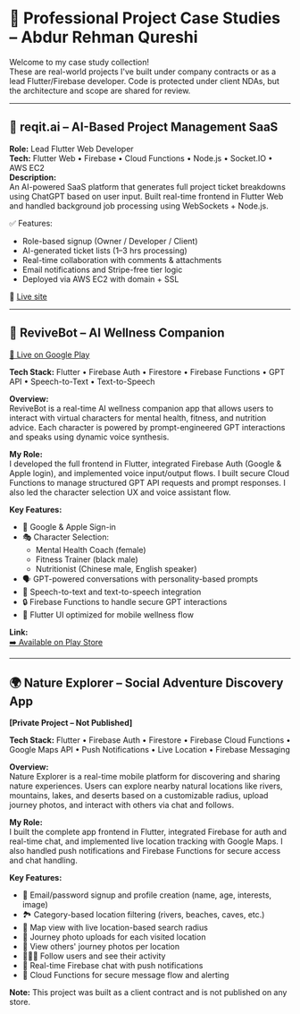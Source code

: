 # 🧩 Professional Project Case Studies – Abdur Rehman Qureshi

Welcome to my case study collection!  
These are real-world projects I've built under company contracts or as a lead Flutter/Firebase developer. Code is protected under client NDAs, but the architecture and scope are shared for review.

---

## 🔹 reqit.ai – AI-Based Project Management SaaS
**Role:** Lead Flutter Web Developer  
**Tech:** Flutter Web • Firebase • Cloud Functions • Node.js • Socket.IO • AWS EC2  
**Description:**  
An AI-powered SaaS platform that generates full project ticket breakdowns using ChatGPT based on user input. Built real-time frontend in Flutter Web and handled background job processing using WebSockets + Node.js.

✅ Features:  
- Role-based signup (Owner / Developer / Client)  
- AI-generated ticket lists (1–3 hrs processing)  
- Real-time collaboration with comments & attachments  
- Email notifications and Stripe-free tier logic  
- Deployed via AWS EC2 with domain + SSL

🔗 [Live site](https://reqit.ai)

---

## 🤖 ReviveBot – AI Wellness Companion  
[📲 Live on Google Play](https://play.google.com/store/apps/details?id=com.revivebot.revivebot)

**Tech Stack:** Flutter • Firebase Auth • Firestore • Firebase Functions • GPT API • Speech-to-Text • Text-to-Speech

**Overview:**  
ReviveBot is a real-time AI wellness companion app that allows users to interact with virtual characters for mental health, fitness, and nutrition advice. Each character is powered by prompt-engineered GPT interactions and speaks using dynamic voice synthesis.

**My Role:**  
I developed the full frontend in Flutter, integrated Firebase Auth (Google & Apple login), and implemented voice input/output flows. I built secure Cloud Functions to manage structured GPT API requests and prompt responses. I also led the character selection UX and voice assistant flow.

**Key Features:**
- 👤 Google & Apple Sign-in  
- 🎭 Character Selection:  
  - Mental Health Coach (female)  
  - Fitness Trainer (black male)  
  - Nutritionist (Chinese male, English speaker)  
- 🗣️ GPT-powered conversations with personality-based prompts  
- 🧠 Speech-to-text and text-to-speech integration  
- 🔒 Firebase Functions to handle secure GPT interactions  
- 🎨 Flutter UI optimized for mobile wellness flow

**Link:**  
[➡️ Available on Play Store](https://play.google.com/store/apps/details?id=com.revivebot.revivebot)

---

## 🌍 Nature Explorer – Social Adventure Discovery App  
**[Private Project – Not Published]**

**Tech Stack:** Flutter • Firebase Auth • Firestore • Firebase Cloud Functions • Google Maps API • Push Notifications • Live Location • Firebase Messaging

**Overview:**  
Nature Explorer is a real-time mobile platform for discovering and sharing nature experiences. Users can explore nearby natural locations like rivers, mountains, lakes, and deserts based on a customizable radius, upload journey photos, and interact with others via chat and follows.

**My Role:**  
I built the complete app frontend in Flutter, integrated Firebase for auth and real-time chat, and implemented live location tracking with Google Maps. I also handled push notifications and Firebase Functions for secure access and chat handling.

**Key Features:**
- 📩 Email/password signup and profile creation (name, age, interests, image)
- 🏞️ Category-based location filtering (rivers, beaches, caves, etc.)
- 📍 Map view with live location-based search radius
- 📸 Journey photo uploads for each visited location
- 👀 View others' journey photos per location
- 🧑‍🤝‍🧑 Follow users and see their activity
- 💬 Real-time Firebase chat with push notifications
- 🔄 Cloud Functions for secure message flow and alerting

**Note:** This project was built as a client contract and is not published on any store.
